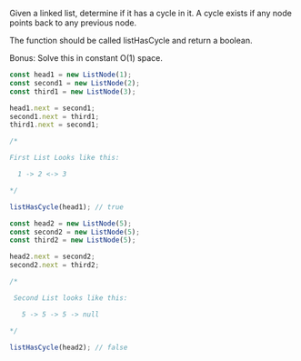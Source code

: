 Given a linked list, determine if it has a cycle in it. A cycle exists if any node points back to any previous node.

The function should be called listHasCycle and return a boolean.

Bonus: Solve this in constant O(1) space.

```js
const head1 = new ListNode(1);
const second1 = new ListNode(2);
const third1 = new ListNode(3);

head1.next = second1;
second1.next = third1;
third1.next = second1;

/*

First List Looks like this:

  1 -> 2 <-> 3  

*/

listHasCycle(head1); // true

const head2 = new ListNode(5);
const second2 = new ListNode(5);
const third2 = new ListNode(5);

head2.next = second2;
second2.next = third2;

/*

 Second List looks like this:

   5 -> 5 -> 5 -> null

*/

listHasCycle(head2); // false
```
